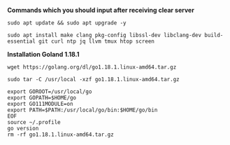 **Commands which you should input after receiving clear server**

```sudo apt update && sudo apt upgrade -y```

```sudo apt install make clang pkg-config libssl-dev libclang-dev build-essential git curl ntp jq llvm tmux htop screen```

**Installation Goland 1.18.1**

`wget https://golang.org/dl/go1.18.1.linux-amd64.tar.gz`

`sudo tar -C /usr/local -xzf go1.18.1.linux-amd64.tar.gz`

```
export GOROOT=/usr/local/go
export GOPATH=$HOME/go
export GO111MODULE=on
export PATH=$PATH:/usr/local/go/bin:$HOME/go/bin
EOF
source ~/.profile
go version
rm -rf go1.18.1.linux-amd64.tar.gz
